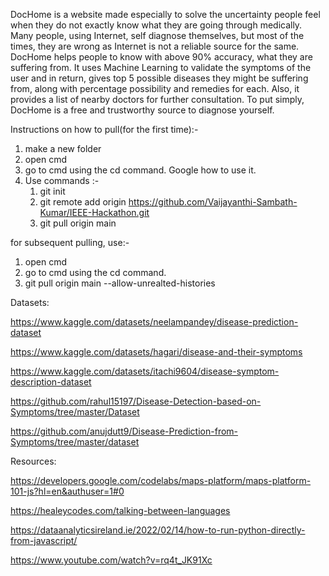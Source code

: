DocHome is a website made especially to solve the uncertainty people feel when they do not exactly know what they are going through medically. Many people, using Internet, self diagnose themselves, but most of the times, they are wrong as Internet is not a reliable source for the same. DocHome helps people to know with above 90% accuracy, what they are suffering from. It uses Machine Learning to validate the symptoms of the user and in return, gives top 5 possible diseases they might be suffering from, along with percentage possibility and remedies for each. Also, it provides a list of nearby doctors for further consultation. 
To put simply, DocHome is a free and trustworthy source to diagnose yourself.

Instructions on how to pull(for the first time):-
1) make a new folder
2) open cmd
3) go to cmd using the cd command. Google how to use it.
4) Use commands :-
   1) git init
   2) git remote add origin https://github.com/Vaijayanthi-Sambath-Kumar/IEEE-Hackathon.git
   3) git pull origin main
   
for subsequent pulling, use:-
1) open cmd
2) go to cmd using the cd command. 
3) git pull origin main --allow-unrealted-histories


Datasets:

 https://www.kaggle.com/datasets/neelampandey/disease-prediction-dataset
 
 https://www.kaggle.com/datasets/hagari/disease-and-their-symptoms
 
 https://www.kaggle.com/datasets/itachi9604/disease-symptom-description-dataset

 https://github.com/rahul15197/Disease-Detection-based-on-Symptoms/tree/master/Dataset
 
 https://github.com/anujdutt9/Disease-Prediction-from-Symptoms/tree/master/dataset
 
Resources:

 https://developers.google.com/codelabs/maps-platform/maps-platform-101-js?hl=en&authuser=1#0
 
 https://healeycodes.com/talking-between-languages
 
 https://dataanalyticsireland.ie/2022/02/14/how-to-run-python-directly-from-javascript/
 
 https://www.youtube.com/watch?v=rq4t_JK91Xc

